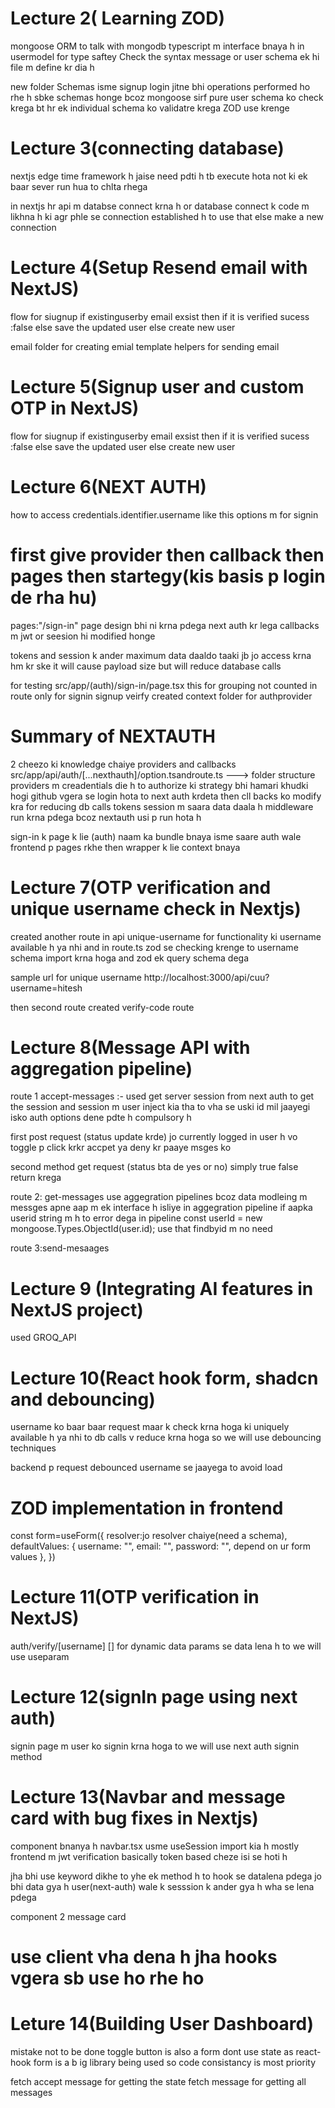 # Lecture 2( Learning ZOD)

mongoose ORM to talk with mongodb 
typescript m interface bnaya h in usermodel for type saftey Check the syntax
message or user schema ek hi file m define kr dia h

new folder Schemas
isme signup login jitne bhi operations performed ho rhe h sbke schemas honge bcoz mongoose sirf pure user schema ko check krega bt hr ek individual schema ko validatre krega
ZOD use krenge

# Lecture 3(connecting database)
nextjs edge time framework h jaise need pdti h tb execute hota not ki ek baar sever run hua to chlta rhega

in nextjs hr api m databse connect krna h or database connect k code m likhna h ki agr phle se connection established h to use that else make a new connection

# Lecture 4(Setup Resend email with NextJS)
flow for siugnup
if existinguserby email exsist then
 if it is verified sucess :false
 else save the updated user
else 
create new user

email folder for creating emial template
helpers for sending email

# Lecture 5(Signup user and custom OTP in NextJS)
flow for siugnup
if existinguserby email exsist then
 if it is verified sucess :false
 else save the updated user
else 
create new user

# Lecture 6(NEXT AUTH)
how to access credentials.identifier.username like this
options m for signin

# first give provider then callback then pages then startegy(kis basis p login de rha hu)
pages:"/sign-in" page design bhi ni krna pdega next auth kr lega
callbacks m jwt or seesion hi modified honge

tokens and session k ander maximum data daaldo taaki jb jo access krna hm kr ske it will cause payload size but will reduce database calls

for testing 
src/app/(auth)/sign-in/page.tsx this for  grouping not counted in route only for signin signup veirfy
created context folder for authprovider

# Summary of NEXTAUTH
2 cheezo ki knowledge chaiye providers and callbacks
src/app/api/auth/[...nexthauth]/option.tsandroute.ts ---> folder structure
providers m creadentials die h to authorize ki strategy bhi hamari khudki hogi 
github vgera se login hota to next auth krdeta
then cll backs ko modify kra for reducing db calls tokens session m saara data daala h
middleware run krna pdega bcoz nextauth usi p run hota h

sign-in k page k lie (auth) naam ka bundle bnaya isme saare auth wale frontend p pages rkhe 
then wrapper k lie context bnaya

# Lecture 7(OTP verification and unique username check in Nextjs)
created another route in api unique-username for functionality ki username available h ya nhi and in route.ts
zod se checking krenge to username schema import krna hoga 
and zod ek query schema dega

sample url for unique username
http://localhost:3000/api/cuu?username=hitesh

then second route created verify-code route

# Lecture 8(Message API with aggregation pipeline)
route 1 accept-messages :-
used get server session from next auth to get the session and session m user inject kia tha to vha se uski id mil jaayegi isko auth options dene pdte h compulsory h

first post request (status update krde)
jo currently logged in user h vo toggle p click krkr 
accpet ya deny kr paaye msges ko

second method get request (status bta de yes or no)
simply true false return krega 

route 2: get-messages
use aggegration  pipelines bcoz data modleing m messges apne aap m ek interface h isliye 
in aggegration pipeline if aapka userid string m h to error dega in pipeline
const userId = new mongoose.Types.ObjectId(user.id); use that
findbyid m no need 

route 3:send-mesaages

# Lecture 9 (Integrating AI features in NextJS project)
used GROQ_API   

# Lecture 10(React hook form, shadcn and debouncing)
username ko baar baar request maar k check krna hoga ki uniquely available h ya nhi 
to db calls v reduce krna hoga so we will use debouncing techniques

backend p request debounced username se jaayega to avoid load

# ZOD implementation in frontend
const form=useForm({
    resolver:jo resolver chaiye(need a schema),
    defaultValues: {
        username: "",
        email: "",
        password: "", depend on ur form values
      },
  })

  # Lecture 11(OTP verification in NextJS)
  auth/verify/[username] 
  [] for dynamic data 
  params se data lena h to we will use useparam

  # Lecture 12(signIn page using next auth)
  signin page m user ko signin krna hoga to we will use next auth signin method

  # Lecture 13(Navbar and message card with bug fixes in Nextjs)

  component bnanya h navbar.tsx usme useSession import kia h mostly frontend m jwt verification basically token based cheze isi se hoti h

  jha bhi use keyword dikhe to yhe ek method h to hook se datalena pdega jo bhi data gya h user(next-auth) wale k sesssion k ander gya h wha se lena pdega

  component 2 message card


  # use client vha dena h jha hooks vgera sb use ho  rhe ho


  # Leture 14(Building User Dashboard)
  mistake not to be done
  toggle button is also a form dont use state as react-hook form is a b ig library being used so code consistancy is most priority

fetch accept message for getting the state
fetch message for getting all messages
  